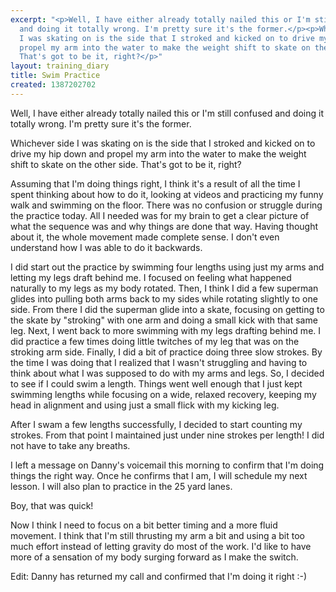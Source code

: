 ```yaml
---
excerpt: "<p>Well, I have either already totally nailed this or I'm still confused
  and doing it totally wrong. I'm pretty sure it's the former.</p><p>Whichever side
  I was skating on is the side that I stroked and kicked on to drive my hip down and
  propel my arm into the water to make the weight shift to skate on the other side.
  That's got to be it, right?</p>"
layout: training_diary
title: Swim Practice
created: 1387202702
---
```

<p>Well, I have either already totally nailed this or I'm still confused and doing it totally wrong. I'm pretty sure it's the former.</p><p>Whichever side I was skating on is the side that I stroked and kicked on to drive my hip down and propel my arm into the water to make the weight shift to skate on the other side. That's got to be it, right?</p><p>Assuming that I'm doing things right, I think it's a result of all the time I spent thinking about how to do it, looking at videos and practicing my funny walk and swimming on the floor. There was no confusion or struggle during the practice today. All I needed was for my brain to get a clear picture of what the sequence was and why things are done that way. Having thought about it, the whole movement made complete sense. I don't even understand how I was able to do it backwards.</p><p>I did start out the practice by swimming four lengths using just my arms and letting my legs draft behind me. I focused on feeling what happened naturally to my legs as my body rotated. Then, I think I did a few superman glides into pulling both arms back to my sides while rotating slightly to one side. From there I did the superman glide into a skate, focusing on getting to the skate by "stroking" with one arm and doing a small kick with that same leg. Next, I went back to more swimming with my legs drafting behind me. I did practice a few times doing little twitches of my leg that was on the stroking arm side. Finally, I did a bit of practice doing three slow strokes. By the time I was doing that I realized that I wasn't struggling and having to think about what I was supposed to do with my arms and legs. So, I decided to see if I could swim a length. Things went well enough that I just kept swimming lengths while focusing on a wide, relaxed recovery, keeping my head in alignment and using just a small flick with my kicking leg.</p><p>After I swam a few lengths successfully, I decided to start counting my strokes. From that point I maintained just under nine strokes per length! I did not have to take any breaths.</p><p>I left a message on Danny's voicemail this morning to confirm that I'm doing things the right way. Once he confirms that I am, I will schedule my next lesson. I will also plan to practice in the 25 yard lanes.</p><p>Boy, that was quick!</p><p>Now I think I need to focus on a bit better timing and a more fluid movement. I think that I'm still thrusting my arm a bit and using a bit too much effort instead of letting gravity do most of the work. I'd like to have more of a sensation of my body surging forward as I make the switch.</p><p>Edit: Danny has returned my call and confirmed that I'm doing it right :-)</p>

